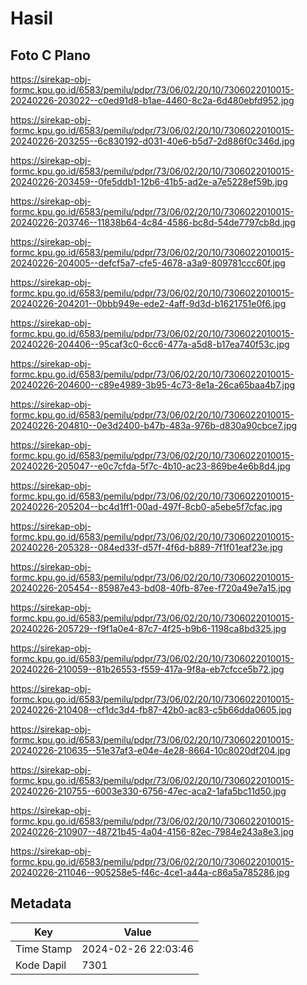# Hasil

## Foto C Plano

https://sirekap-obj-formc.kpu.go.id/6583/pemilu/pdpr/73/06/02/20/10/7306022010015-20240226-203022--c0ed91d8-b1ae-4460-8c2a-6d480ebfd952.jpg

https://sirekap-obj-formc.kpu.go.id/6583/pemilu/pdpr/73/06/02/20/10/7306022010015-20240226-203255--6c830192-d031-40e6-b5d7-2d886f0c346d.jpg

https://sirekap-obj-formc.kpu.go.id/6583/pemilu/pdpr/73/06/02/20/10/7306022010015-20240226-203459--0fe5ddb1-12b6-41b5-ad2e-a7e5228ef59b.jpg

https://sirekap-obj-formc.kpu.go.id/6583/pemilu/pdpr/73/06/02/20/10/7306022010015-20240226-203746--11838b64-4c84-4586-bc8d-54de7797cb8d.jpg

https://sirekap-obj-formc.kpu.go.id/6583/pemilu/pdpr/73/06/02/20/10/7306022010015-20240226-204005--defcf5a7-cfe5-4678-a3a9-809781ccc60f.jpg

https://sirekap-obj-formc.kpu.go.id/6583/pemilu/pdpr/73/06/02/20/10/7306022010015-20240226-204201--0bbb949e-ede2-4aff-9d3d-b1621751e0f6.jpg

https://sirekap-obj-formc.kpu.go.id/6583/pemilu/pdpr/73/06/02/20/10/7306022010015-20240226-204406--95caf3c0-6cc6-477a-a5d8-b17ea740f53c.jpg

https://sirekap-obj-formc.kpu.go.id/6583/pemilu/pdpr/73/06/02/20/10/7306022010015-20240226-204600--c89e4989-3b95-4c73-8e1a-26ca65baa4b7.jpg

https://sirekap-obj-formc.kpu.go.id/6583/pemilu/pdpr/73/06/02/20/10/7306022010015-20240226-204810--0e3d2400-b47b-483a-976b-d830a90cbce7.jpg

https://sirekap-obj-formc.kpu.go.id/6583/pemilu/pdpr/73/06/02/20/10/7306022010015-20240226-205047--e0c7cfda-5f7c-4b10-ac23-869be4e6b8d4.jpg

https://sirekap-obj-formc.kpu.go.id/6583/pemilu/pdpr/73/06/02/20/10/7306022010015-20240226-205204--bc4d1ff1-00ad-497f-8cb0-a5ebe5f7cfac.jpg

https://sirekap-obj-formc.kpu.go.id/6583/pemilu/pdpr/73/06/02/20/10/7306022010015-20240226-205328--084ed33f-d57f-4f6d-b889-7f1f01eaf23e.jpg

https://sirekap-obj-formc.kpu.go.id/6583/pemilu/pdpr/73/06/02/20/10/7306022010015-20240226-205454--85987e43-bd08-40fb-87ee-f720a49e7a15.jpg

https://sirekap-obj-formc.kpu.go.id/6583/pemilu/pdpr/73/06/02/20/10/7306022010015-20240226-205729--f9f1a0e4-87c7-4f25-b9b6-1198ca8bd325.jpg

https://sirekap-obj-formc.kpu.go.id/6583/pemilu/pdpr/73/06/02/20/10/7306022010015-20240226-210059--81b26553-f559-417a-9f8a-eb7cfcce5b72.jpg

https://sirekap-obj-formc.kpu.go.id/6583/pemilu/pdpr/73/06/02/20/10/7306022010015-20240226-210408--cf1dc3d4-fb87-42b0-ac83-c5b66dda0605.jpg

https://sirekap-obj-formc.kpu.go.id/6583/pemilu/pdpr/73/06/02/20/10/7306022010015-20240226-210635--51e37af3-e04e-4e28-8664-10c8020df204.jpg

https://sirekap-obj-formc.kpu.go.id/6583/pemilu/pdpr/73/06/02/20/10/7306022010015-20240226-210755--6003e330-6756-47ec-aca2-1afa5bc11d50.jpg

https://sirekap-obj-formc.kpu.go.id/6583/pemilu/pdpr/73/06/02/20/10/7306022010015-20240226-210907--48721b45-4a04-4156-82ec-7984e243a8e3.jpg

https://sirekap-obj-formc.kpu.go.id/6583/pemilu/pdpr/73/06/02/20/10/7306022010015-20240226-211046--905258e5-f46c-4ce1-a44a-c86a5a785286.jpg


## Metadata

| Key        | Value               |
| ---------- | ------------------- |
| Time Stamp | 2024-02-26 22:03:46 |
| Kode Dapil | 7301                |



